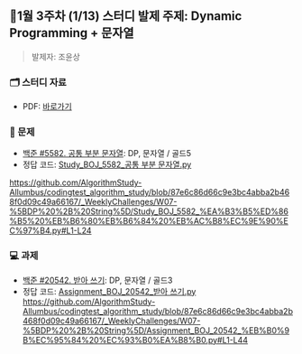 ## 🚀1월 3주차 (1/13) 스터디 발제 주제: Dynamic Programming + 문자열
> 발제자: 조윤상
### 🗂️ 스터디 자료
- PDF: [바로가기](https://github.com/AlgorithmStudy-Allumbus/codingtest_algorithm_study/blob/main/_WeeklyChallenges/W07-%5BDP%20%2B%20String%5D/Study_BOJ_5582.pdf)

  
### 📖 문제
- [백준 #5582. 공통 부분 문자열](https://www.acmicpc.net/problem/5582): DP, 문자열 / 골드5
- 정답 코드: [Study_BOJ_5582_공통 부분 문자열.py](https://github.com/AlgorithmStudy-Allumbus/codingtest_algorithm_study/blob/main/_WeeklyChallenges/W07-%5BDP%20%2B%20String%5D/Study_BOJ_5582_%EA%B3%B5%ED%86%B5%20%EB%B6%80%EB%B6%84%20%EB%AC%B8%EC%9E%90%EC%97%B4.py)

https://github.com/AlgorithmStudy-Allumbus/codingtest_algorithm_study/blob/87e6c86d66c9e3bc4abba2b468f0d09c49a66167/_WeeklyChallenges/W07-%5BDP%20%2B%20String%5D/Study_BOJ_5582_%EA%B3%B5%ED%86%B5%20%EB%B6%80%EB%B6%84%20%EB%AC%B8%EC%9E%90%EC%97%B4.py#L1-L24

  
### 💻 과제
- [백준 #20542. 받아 쓰기](https://www.acmicpc.net/problem/20542): DP, 문자열 / 골드3
- 정답 코드: [Assignment_BOJ_20542_받아 쓰기.py](https://github.com/AlgorithmStudy-Allumbus/codingtest_algorithm_study/blob/87e6c86d66c9e3bc4abba2b468f0d09c49a66167/_WeeklyChallenges/W07-%5BDP%20%2B%20String%5D/Assignment_BOJ_20542_%EB%B0%9B%EC%95%84%20%EC%93%B0%EA%B8%B0.py)
https://github.com/AlgorithmStudy-Allumbus/codingtest_algorithm_study/blob/87e6c86d66c9e3bc4abba2b468f0d09c49a66167/_WeeklyChallenges/W07-%5BDP%20%2B%20String%5D/Assignment_BOJ_20542_%EB%B0%9B%EC%95%84%20%EC%93%B0%EA%B8%B0.py#L1-L44
